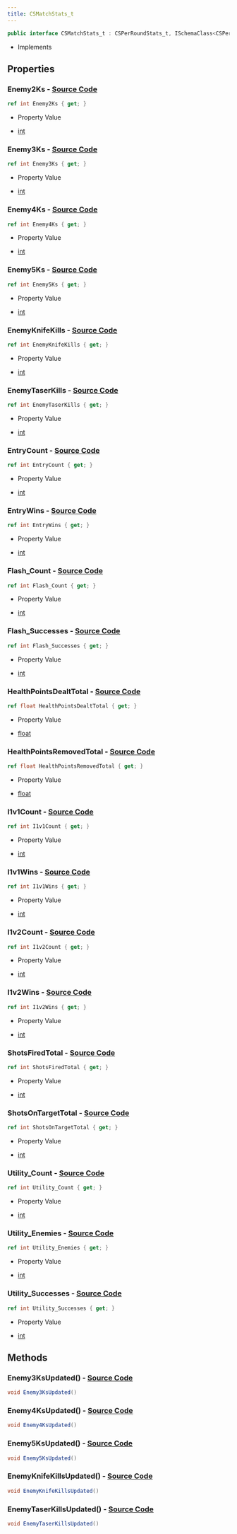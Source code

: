 ```yaml
---
title: CSMatchStats_t
---
```


```csharp
public interface CSMatchStats_t : CSPerRoundStats_t, ISchemaClass<CSPerRoundStats_t>, ISchemaClass<CSMatchStats_t>, ISchemaField, ISchemaClass, INativeHandle
```

- Implements

## Properties

### **Enemy2Ks** - [Source Code](https://github.com/swiftly-solution/swiftlys2/blob/main/managed/src/SwiftlyS2.Generated/Schemas/Interfaces/CSMatchStats_t.cs#L26)

```csharp
ref int Enemy2Ks { get; }
```

- Property Value

- [int](https://learn.microsoft.com/dotnet/api/system.int32)

### **Enemy3Ks** - [Source Code](https://github.com/swiftly-solution/swiftlys2/blob/main/managed/src/SwiftlyS2.Generated/Schemas/Interfaces/CSMatchStats_t.cs#L20)

```csharp
ref int Enemy3Ks { get; }
```

- Property Value

- [int](https://learn.microsoft.com/dotnet/api/system.int32)

### **Enemy4Ks** - [Source Code](https://github.com/swiftly-solution/swiftlys2/blob/main/managed/src/SwiftlyS2.Generated/Schemas/Interfaces/CSMatchStats_t.cs#L18)

```csharp
ref int Enemy4Ks { get; }
```

- Property Value

- [int](https://learn.microsoft.com/dotnet/api/system.int32)

### **Enemy5Ks** - [Source Code](https://github.com/swiftly-solution/swiftlys2/blob/main/managed/src/SwiftlyS2.Generated/Schemas/Interfaces/CSMatchStats_t.cs#L16)

```csharp
ref int Enemy5Ks { get; }
```

- Property Value

- [int](https://learn.microsoft.com/dotnet/api/system.int32)

### **EnemyKnifeKills** - [Source Code](https://github.com/swiftly-solution/swiftlys2/blob/main/managed/src/SwiftlyS2.Generated/Schemas/Interfaces/CSMatchStats_t.cs#L22)

```csharp
ref int EnemyKnifeKills { get; }
```

- Property Value

- [int](https://learn.microsoft.com/dotnet/api/system.int32)

### **EnemyTaserKills** - [Source Code](https://github.com/swiftly-solution/swiftlys2/blob/main/managed/src/SwiftlyS2.Generated/Schemas/Interfaces/CSMatchStats_t.cs#L24)

```csharp
ref int EnemyTaserKills { get; }
```

- Property Value

- [int](https://learn.microsoft.com/dotnet/api/system.int32)

### **EntryCount** - [Source Code](https://github.com/swiftly-solution/swiftlys2/blob/main/managed/src/SwiftlyS2.Generated/Schemas/Interfaces/CSMatchStats_t.cs#L54)

```csharp
ref int EntryCount { get; }
```

- Property Value

- [int](https://learn.microsoft.com/dotnet/api/system.int32)

### **EntryWins** - [Source Code](https://github.com/swiftly-solution/swiftlys2/blob/main/managed/src/SwiftlyS2.Generated/Schemas/Interfaces/CSMatchStats_t.cs#L56)

```csharp
ref int EntryWins { get; }
```

- Property Value

- [int](https://learn.microsoft.com/dotnet/api/system.int32)

### **Flash_Count** - [Source Code](https://github.com/swiftly-solution/swiftlys2/blob/main/managed/src/SwiftlyS2.Generated/Schemas/Interfaces/CSMatchStats_t.cs#L34)

```csharp
ref int Flash_Count { get; }
```

- Property Value

- [int](https://learn.microsoft.com/dotnet/api/system.int32)

### **Flash_Successes** - [Source Code](https://github.com/swiftly-solution/swiftlys2/blob/main/managed/src/SwiftlyS2.Generated/Schemas/Interfaces/CSMatchStats_t.cs#L36)

```csharp
ref int Flash_Successes { get; }
```

- Property Value

- [int](https://learn.microsoft.com/dotnet/api/system.int32)

### **HealthPointsDealtTotal** - [Source Code](https://github.com/swiftly-solution/swiftlys2/blob/main/managed/src/SwiftlyS2.Generated/Schemas/Interfaces/CSMatchStats_t.cs#L40)

```csharp
ref float HealthPointsDealtTotal { get; }
```

- Property Value

- [float](https://learn.microsoft.com/dotnet/api/system.single)

### **HealthPointsRemovedTotal** - [Source Code](https://github.com/swiftly-solution/swiftlys2/blob/main/managed/src/SwiftlyS2.Generated/Schemas/Interfaces/CSMatchStats_t.cs#L38)

```csharp
ref float HealthPointsRemovedTotal { get; }
```

- Property Value

- [float](https://learn.microsoft.com/dotnet/api/system.single)

### **I1v1Count** - [Source Code](https://github.com/swiftly-solution/swiftlys2/blob/main/managed/src/SwiftlyS2.Generated/Schemas/Interfaces/CSMatchStats_t.cs#L46)

```csharp
ref int I1v1Count { get; }
```

- Property Value

- [int](https://learn.microsoft.com/dotnet/api/system.int32)

### **I1v1Wins** - [Source Code](https://github.com/swiftly-solution/swiftlys2/blob/main/managed/src/SwiftlyS2.Generated/Schemas/Interfaces/CSMatchStats_t.cs#L48)

```csharp
ref int I1v1Wins { get; }
```

- Property Value

- [int](https://learn.microsoft.com/dotnet/api/system.int32)

### **I1v2Count** - [Source Code](https://github.com/swiftly-solution/swiftlys2/blob/main/managed/src/SwiftlyS2.Generated/Schemas/Interfaces/CSMatchStats_t.cs#L50)

```csharp
ref int I1v2Count { get; }
```

- Property Value

- [int](https://learn.microsoft.com/dotnet/api/system.int32)

### **I1v2Wins** - [Source Code](https://github.com/swiftly-solution/swiftlys2/blob/main/managed/src/SwiftlyS2.Generated/Schemas/Interfaces/CSMatchStats_t.cs#L52)

```csharp
ref int I1v2Wins { get; }
```

- Property Value

- [int](https://learn.microsoft.com/dotnet/api/system.int32)

### **ShotsFiredTotal** - [Source Code](https://github.com/swiftly-solution/swiftlys2/blob/main/managed/src/SwiftlyS2.Generated/Schemas/Interfaces/CSMatchStats_t.cs#L42)

```csharp
ref int ShotsFiredTotal { get; }
```

- Property Value

- [int](https://learn.microsoft.com/dotnet/api/system.int32)

### **ShotsOnTargetTotal** - [Source Code](https://github.com/swiftly-solution/swiftlys2/blob/main/managed/src/SwiftlyS2.Generated/Schemas/Interfaces/CSMatchStats_t.cs#L44)

```csharp
ref int ShotsOnTargetTotal { get; }
```

- Property Value

- [int](https://learn.microsoft.com/dotnet/api/system.int32)

### **Utility_Count** - [Source Code](https://github.com/swiftly-solution/swiftlys2/blob/main/managed/src/SwiftlyS2.Generated/Schemas/Interfaces/CSMatchStats_t.cs#L28)

```csharp
ref int Utility_Count { get; }
```

- Property Value

- [int](https://learn.microsoft.com/dotnet/api/system.int32)

### **Utility_Enemies** - [Source Code](https://github.com/swiftly-solution/swiftlys2/blob/main/managed/src/SwiftlyS2.Generated/Schemas/Interfaces/CSMatchStats_t.cs#L32)

```csharp
ref int Utility_Enemies { get; }
```

- Property Value

- [int](https://learn.microsoft.com/dotnet/api/system.int32)

### **Utility_Successes** - [Source Code](https://github.com/swiftly-solution/swiftlys2/blob/main/managed/src/SwiftlyS2.Generated/Schemas/Interfaces/CSMatchStats_t.cs#L30)

```csharp
ref int Utility_Successes { get; }
```

- Property Value

- [int](https://learn.microsoft.com/dotnet/api/system.int32)

## Methods

### **Enemy3KsUpdated()** - [Source Code](https://github.com/swiftly-solution/swiftlys2/blob/main/managed/src/SwiftlyS2.Generated/Schemas/Interfaces/CSMatchStats_t.cs#L60)

```csharp
void Enemy3KsUpdated()
```

### **Enemy4KsUpdated()** - [Source Code](https://github.com/swiftly-solution/swiftlys2/blob/main/managed/src/SwiftlyS2.Generated/Schemas/Interfaces/CSMatchStats_t.cs#L59)

```csharp
void Enemy4KsUpdated()
```

### **Enemy5KsUpdated()** - [Source Code](https://github.com/swiftly-solution/swiftlys2/blob/main/managed/src/SwiftlyS2.Generated/Schemas/Interfaces/CSMatchStats_t.cs#L58)

```csharp
void Enemy5KsUpdated()
```

### **EnemyKnifeKillsUpdated()** - [Source Code](https://github.com/swiftly-solution/swiftlys2/blob/main/managed/src/SwiftlyS2.Generated/Schemas/Interfaces/CSMatchStats_t.cs#L61)

```csharp
void EnemyKnifeKillsUpdated()
```

### **EnemyTaserKillsUpdated()** - [Source Code](https://github.com/swiftly-solution/swiftlys2/blob/main/managed/src/SwiftlyS2.Generated/Schemas/Interfaces/CSMatchStats_t.cs#L62)

```csharp
void EnemyTaserKillsUpdated()
```

